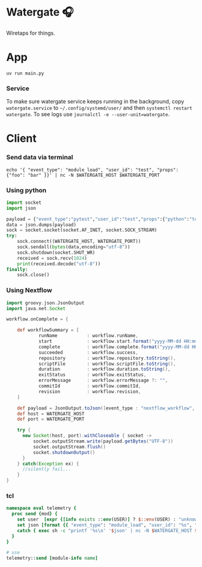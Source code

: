 # Watergate 🎧

Wiretaps for things.

# App

```shell
uv run main.py
```

### Service

To make sure watergate service keeps running in the background, copy `watergate.service` to `~/.config/systemd/user/` and then `systemctl restart watergate`. To see logs use `journalctl -e --user-unit=watergate`.

# Client

### Send data via terminal

```shell
echo '{ "event_type": "module_load", "user_id": "test", "props": {"foo": "bar" }}' | nc -N $WATERGATE_HOST $WATERGATE_PORT 
```

### Using python

```python
import socket
import json

payload = {"event_type":"pytest","user_id":"test","props":{"python":"test"}} 
data = json.dumps(payload)
sock = socket.socket(socket.AF_INET, socket.SOCK_STREAM)
try:
    sock.connect((WATERGATE_HOST, WATERGATE_PORT))
    sock.sendall(bytes(data,encoding="utf-8"))
    sock.shutdown(socket.SHUT_WR)
    received = sock.recv(1024)
    print(received.decode("utf-8"))
finally:
    sock.close()
```

### Using Nextflow

```groovy
import groovy.json.JsonOutput
import java.net.Socket

workflow.onComplete = {

    def workflowSummary = [
            runName           : workflow.runName,
            start             : workflow.start.format("yyyy-MM-dd HH:mm:ss"),
            complete          : workflow.complete.format("yyyy-MM-dd HH:mm:ss"),
            succeeded         : workflow.success,
            repository        : workflow.repository.toString(),
            scriptFile        : workflow.scriptFile.toString(),
            duration          : workflow.duration.toString(),
            exitStatus        : workflow.exitStatus,
            errorMessage      : workflow.errorMessage ?: "",
            commitId          : workflow.commitId,
            revision          : workflow.revision,
    ]

    def payload = JsonOutput.toJson([event_type : "nextflow_workflow", user_id : workflow.userName, props: workflowSummary])
    def host = WATERGATE_HOST
    def port = WATERGATE_PORT

    try {    
      new Socket(host, port).withCloseable { socket ->
          socket.outputStream.write(payload.getBytes("UTF-8"))
          socket.outputStream.flush()
          socket.shutdownOutput()
      }
    } catch(Exception ex) {
      //silently fail...
    }
}
```


### tcl


```tcl
namespace eval telemetry {
  proc send {mod} {
    set user  [expr {[info exists ::env(USER)] ? $::env(USER) : "unknown"}]
    set json [format {{ "event_type": "module_load", "user_id": "%s", "props": { "module": "%s" } }} $user $mod]
    catch { exec sh -c "printf '%s\n' '$json' | nc -N $WATERGATE_HOST $WATERGATE_PORT" > /dev/null 2>@1 & } _
  }
}

# use
telemetry::send [module-info name]
```